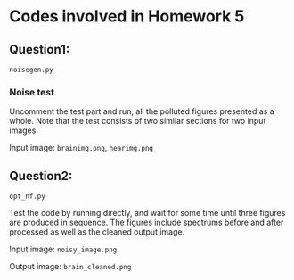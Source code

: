 # Codes involved in Homework 5

## Question1:
`noisegen.py`

### Noise test
Uncomment the test part and run, all the polluted figures presented as a whole. Note that the test consists of two similar sections for two input images.

Input image: `brainimg.png`, `hearimg.png`


## Question2: 
`opt_nf.py`

Test the code by running directly, and wait for some time until three figures are produced in sequence. The figures include spectrums before and after processed as well as the cleaned output image.

Input image: `noisy_image.png`

Output image: `brain_cleaned.png`